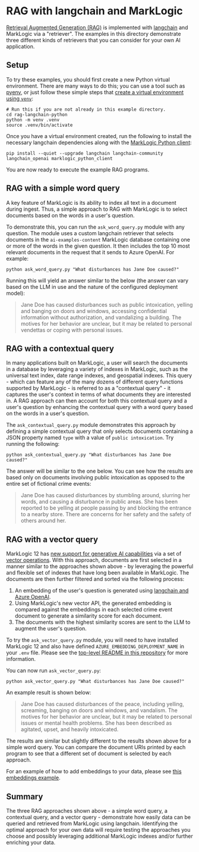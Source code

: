 # RAG with langchain and MarkLogic

[Retrieval Augmented Generation (RAG)](https://python.langchain.com/docs/tutorials/rag/) is implemented with 
[langchain](https://python.langchain.com/docs/introduction/) and MarkLogic via a "retriever". The examples in this
directory demonstrate three different kinds of retrievers that you can consider for your own AI application.

## Setup

To try these examples, you should first create a new Python virtual environment. There are many ways to do this; 
you can use a tool such as [pyenv](https://github.com/pyenv/pyenv), or just follow these simple steps that 
[create a virtual environment using `venv`](https://docs.python.org/3/library/venv.html):

```
# Run this if you are not already in this example directory.
cd rag-langchain-python
python -m venv .venv
source .venv/bin/activate
```

Once you have a virtual environment created, run the following to install the necessary langchain dependencies along 
with the [MarkLogic Python client](https://pypi.org/project/marklogic-python-client/):

    pip install --quiet --upgrade langchain langchain-community langchain_openai marklogic_python_client

You are now ready to execute the example RAG programs. 

## RAG with a simple word query

A key feature of MarkLogic is its ability to index all text in a document during ingest. Thus, a simple approach to RAG
with MarkLogic is to select documents based on the words in a user's question. 

To demonstrate this, you can run the `ask_word_query.py` module with any question. The module uses a custom langchain
retriever that selects documents in the `ai-examples-content` MarkLogic database containing one or more of the words
in the given question. It then includes the top 10 most relevant documents in the request that it sends to Azure OpenAI. 
For example:

    python ask_word_query.py "What disturbances has Jane Doe caused?" 

Running this will yield an answer similar to the below (the answer can vary based on the LLM in use and the nature
of the configured deployment model):

> Jane Doe has caused disturbances such as public intoxication, yelling and banging on doors and windows,
> accessing confidential information without authorization, and vandalizing a building. The motives for
> her behavior are unclear, but it may be related to personal vendettas or coping with personal issues.

## RAG with a contextual query

In many applications built on MarkLogic, a user will search the documents in a database by leveraging a variety of 
indexes in MarkLogic, such as the universal text index, date range indexes, and geospatial indexes. This query - which
can feature any of the many dozens of different query functions supported by MarkLogic - is referred to as a 
"contextual query" - it captures the user's context in terms of what documents they are interested in. A RAG approach
can then account for both this contextual query and a user's question by enhancing the contextual query with a word 
query based on the words in a user's question. 

The `ask_contextual_query.py` module demonstrates this approach by defining a simple contextual query that only 
selects documents containing a JSON property named `type` with a value of `public intoxication`. 
Try running the following:

    python ask_contextual_query.py "What disturbances has Jane Doe caused?" 

The answer will be similar to the one below. You can see how the results are based only on documents involving public
intoxication as opposed to the entire set of fictional crime events:

> Jane Doe has caused disturbances by stumbling around, slurring her words, and causing a disturbance in 
> public areas. She has been reported to be yelling at people passing by and blocking the entrance to a 
> nearby store. There are concerns for her safety and the safety of others around her.

## RAG with a vector query 

MarkLogic 12 has 
[new support for generative AI capabilities](https://investors.progress.com/news-releases/news-release-details/progress-announces-powerful-new-generative-ai-capabilities)
via a set of [vector operations](https://docs.marklogic.com/12.0/vec/vector-operations). With this approach, 
documents are first selected in a manner similar to the approaches shown above - by leveraging the powerful and flexible
set of indexes that have long been available in MarkLogic. The documents are then further filtered and sorted via 
the following process:

1. An embedding of the user's question is generated using [langchain and Azure OpenAI](https://python.langchain.com/docs/integrations/text_embedding/). 
2. Using MarkLogic's new vector API, the generated embedding is compared against the embeddings in each 
selected crime event document to generate a similarity score for each document.
3. The documents with the highest similarity scores are sent to the LLM to augment the user's question.

To try the `ask_vector_query.py` module, you will need to have installed MarkLogic 12 and also have defined 
`AZURE_EMBEDDING_DEPLOYMENT_NAME` in your `.env` file. Please see the
[top-level README in this repository](../README.md) for more information.

You can now run `ask_vector_query.py`:

    python ask_vector_query.py "What disturbances has Jane Doe caused?"

An example result is shown below:

> Jane Doe has caused disturbances of the peace, including yelling, screaming, banging on doors and windows, 
> and vandalism. The motives for her behavior are unclear, but it may be related to personal issues or 
> mental health problems. She has been described as agitated, upset, and heavily intoxicated.

The results are similar but slightly different to the results shown above for a simple word query. You can compare
the document URIs printed by each program to see that a different set of document is selected by each approach.

For an example of how to add embeddings to your data, please see [this embeddings example](../embedding-langchain-java/README.md).

## Summary

The three RAG approaches shown above - a simple word query, a contextual query, and a vector query - demonstrate how
easily data can be queried and retrieved from MarkLogic using langchain. Identifying the optimal approach for your own
data will require testing the approaches you choose and possibly leveraging additional MarkLogic indexes and/or 
further enriching your data. 
